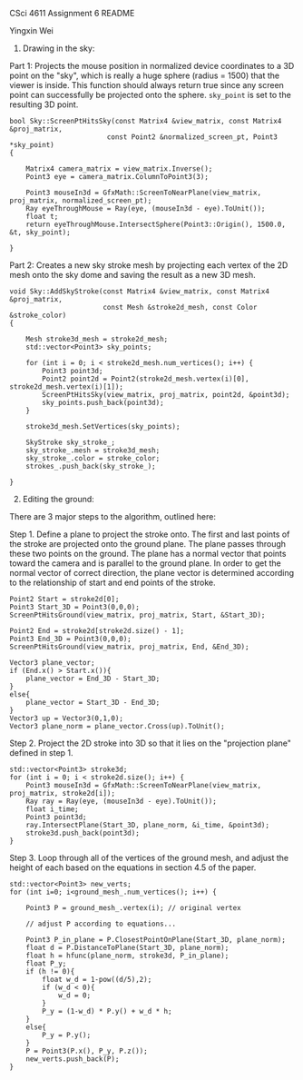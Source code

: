 CSci 4611 Assignment 6 README

Yingxin Wei

1. Drawing in the sky:

Part 1: Projects the mouse position in normalized device coordinates to a 3D point on the "sky", which is really a huge sphere (radius = 1500) that the viewer is inside. This function should always return true since any screen point can successfully be projected onto the sphere. `sky_point` is set to the resulting 3D point.

    bool Sky::ScreenPtHitsSky(const Matrix4 &view_matrix, const Matrix4 &proj_matrix,
                            const Point2 &normalized_screen_pt, Point3 *sky_point)
    {
        
        Matrix4 camera_matrix = view_matrix.Inverse();
        Point3 eye = camera_matrix.ColumnToPoint3(3);
        
        Point3 mouseIn3d = GfxMath::ScreenToNearPlane(view_matrix, proj_matrix, normalized_screen_pt);
        Ray eyeThroughMouse = Ray(eye, (mouseIn3d - eye).ToUnit());
        float t;
        return eyeThroughMouse.IntersectSphere(Point3::Origin(), 1500.0, &t, sky_point);
        
    }

Part 2: Creates a new sky stroke mesh by projecting each vertex of the 2D mesh onto the sky dome and saving the result as a new 3D mesh.

    void Sky::AddSkyStroke(const Matrix4 &view_matrix, const Matrix4 &proj_matrix,
                           const Mesh &stroke2d_mesh, const Color &stroke_color)
    {

        Mesh stroke3d_mesh = stroke2d_mesh;
        std::vector<Point3> sky_points;
        
        for (int i = 0; i < stroke2d_mesh.num_vertices(); i++) {
            Point3 point3d;
            Point2 point2d = Point2(stroke2d_mesh.vertex(i)[0], stroke2d_mesh.vertex(i)[1]);
            ScreenPtHitsSky(view_matrix, proj_matrix, point2d, &point3d);
            sky_points.push_back(point3d);
        }
        
        stroke3d_mesh.SetVertices(sky_points);
        
        SkyStroke sky_stroke_;
        sky_stroke_.mesh = stroke3d_mesh;
        sky_stroke_.color = stroke_color;
        strokes_.push_back(sky_stroke_);

    }

2. Editing the ground:

There are 3 major steps to the algorithm, outlined here:

Step 1. Define a plane to project the stroke onto.  The first and last points of the stroke are projected onto the ground plane.  The plane passes through these two points on the ground.  The plane has a normal vector that points toward the camera and is parallel to the ground plane. In order to get the normal vector of correct direction, the plane vector is determined according to the relationship of start and end points of the stroke.

    Point2 Start = stroke2d[0];
    Point3 Start_3D = Point3(0,0,0);
    ScreenPtHitsGround(view_matrix, proj_matrix, Start, &Start_3D);

    Point2 End = stroke2d[stroke2d.size() - 1];
    Point3 End_3D = Point3(0,0,0);
    ScreenPtHitsGround(view_matrix, proj_matrix, End, &End_3D);

    Vector3 plane_vector;
    if (End.x() > Start.x()){
        plane_vector = End_3D - Start_3D;
    }
    else{
        plane_vector = Start_3D - End_3D;
    }
    Vector3 up = Vector3(0,1,0);
    Vector3 plane_norm = plane_vector.Cross(up).ToUnit();



Step 2. Project the 2D stroke into 3D so that it lies on the "projection plane" defined in step 1.

    std::vector<Point3> stroke3d;
    for (int i = 0; i < stroke2d.size(); i++) {
        Point3 mouseIn3d = GfxMath::ScreenToNearPlane(view_matrix, proj_matrix, stroke2d[i]);
        Ray ray = Ray(eye, (mouseIn3d - eye).ToUnit());
        float i_time;
        Point3 point3d;
        ray.IntersectPlane(Start_3D, plane_norm, &i_time, &point3d);
        stroke3d.push_back(point3d);
    }


Step 3. Loop through all of the vertices of the ground mesh, and adjust the height of each based on the equations in section 4.5 of the paper.

    std::vector<Point3> new_verts;
    for (int i=0; i<ground_mesh_.num_vertices(); i++) {
        
        Point3 P = ground_mesh_.vertex(i); // original vertex
        
        // adjust P according to equations...

        Point3 P_in_plane = P.ClosestPointOnPlane(Start_3D, plane_norm);
        float d = P.DistanceToPlane(Start_3D, plane_norm);
        float h = hfunc(plane_norm, stroke3d, P_in_plane);
        float P_y;
        if (h != 0){
            float w_d = 1-pow((d/5),2);
            if (w_d < 0){
                w_d = 0;
            }
            P_y = (1-w_d) * P.y() + w_d * h;
        }
        else{
            P_y = P.y();
        }
        P = Point3(P.x(), P_y, P.z());
        new_verts.push_back(P);
    }





